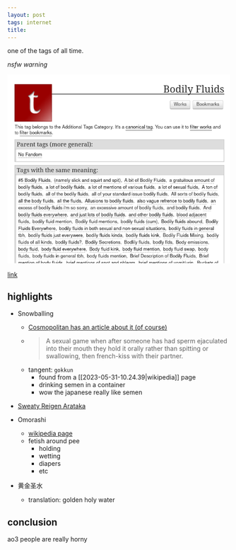 ```yaml
---
layout: post
tags: internet
title:
---
```


one of the tags of all time.

_nsfw warning_

![screenshot of the page](/assets/images/post-images/ao3-body-fluid.png)

[link](https://archiveofourown.org/tags/Bodily%20Fluids)

## highlights
- Snowballing
  - [Cosmopolitan has an article about it (of course)](https://www.cosmopolitan.com/sexopedia/a12445875/snowballing/)
  - >A sexual game when after someone has had sperm ejaculated into their mouth they hold it orally rather than spitting or swallowing, then french-kiss with their partner.
  - tangent: `gokkun`
    - found from a [[2023-05-31-10.24.39|wikipedia]] page
    - drinking semen in a container
    - wow the japanese really like semen

- [Sweaty Reigen Arataka](https://archiveofourown.org/tags/Sweaty%20Reigen%20Arataka)

- Omorashi
  - [wikipedia page](https://en.wikipedia.org/wiki/Omorashi)
  - fetish around pee
    - holding
    - wetting
    - diapers
    - etc

- 黄金圣水
  - translation: golden holy water

## conclusion
ao3 people are really horny
